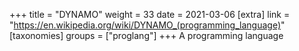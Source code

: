 +++
title = "DYNAMO"
weight = 33
date = 2021-03-06
[extra]
link = "https://en.wikipedia.org/wiki/DYNAMO_(programming_language)"
[taxonomies]
groups = ["proglang"]
+++
A programming language

